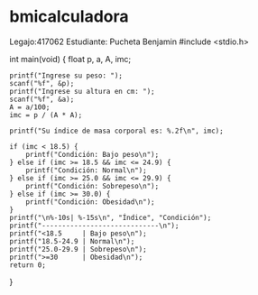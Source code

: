 # bmicalculadora
Legajo:417062 Estudiante: Pucheta Benjamin
#include <stdio.h>

int main(void) {
    float p, a, A, imc;

    printf("Ingrese su peso: ");
    scanf("%f", &p);
    printf("Ingrese su altura en cm: ");
    scanf("%f", &a);
    A = a/100;
    imc = p / (A * A);

    printf("Su índice de masa corporal es: %.2f\n", imc);

    if (imc < 18.5) {
        printf("Condición: Bajo peso\n");
    } else if (imc >= 18.5 && imc <= 24.9) {
        printf("Condición: Normal\n");
    } else if (imc >= 25.0 && imc <= 29.9) {
        printf("Condición: Sobrepeso\n");
    } else if (imc >= 30.0) {
        printf("Condición: Obesidad\n");
    }
    printf("\n%-10s| %-15s\n", "Índice", "Condición");
    printf("-----------------------------\n");
    printf("<18.5     | Bajo peso\n");
    printf("18.5-24.9 | Normal\n");
    printf("25.0-29.9 | Sobrepeso\n");
    printf(">=30      | Obesidad\n");
    return 0;
}
